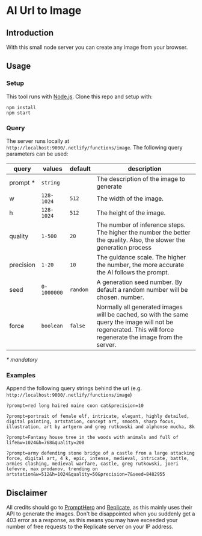 # AI Url to Image

## Introduction

With this small node server you can create any image from your browser.

## Usage

### Setup

This tool runs with [Node.js](https://nodejs.org/en/). Clone this repo and setup with:

```
npm install
npm start
```

### Query

The server runs locally at `http://localhost:9000/.netlify/functions/image`. The following query parameters can be used:

| query     | values      | default  | description                                                                                                                                                   |
| --------- | ----------- | -------- | ------------------------------------------------------------------------------------------------------------------------------------------------------------- |
| prompt \* | `string`    |          | The description of the image to generate                                                                                                                      |
| w         | `128-1024`  | `512`    | The width of the image.                                                                                                                                       |
| h         | `128-1024`  | `512`    | The height of the image.                                                                                                                                      |
| quality   | `1-500`     | `20`     | The number of inference steps. The higher the number the better the quality. Also, the slower the generation process                                          |
| precision | `1-20`      | `10`     | The guidance scale. The higher the number, the more accurate the AI follows the prompt.                                                                       |
| seed      | `0-1000000` | `random` | A generation seed number. By default a random number will be chosen. number.                                                                                  |
| force     | `boolean`   | `false`  | Normally all generated images will be cached, so with the same query the image will not be regenerated. This will force regenerate the image from the server. |

_\* mandatory_

### Examples

Append the following query strings behind the url (e.g. `http://localhost:9000/.netlify/functions/image`)

`?prompt=red long haired maine coon cat&precision=10`

`?prompt=portrait of female elf, intricate, elegant, highly detailed, digital painting, artstation, concept art, smooth, sharp focus, illustration, art by artgerm and greg rutkowski and alphonse mucha, 8k`

`?prompt=Fantasy house tree in the woods with animals and full of life&w=1024&h=768&quality=200`

`?prompt=army defending stone bridge of a castle from a large attacking force, digital art, 4 k, epic, intense, medieval, intricate, battle, armies clashing, medieval warfare, castle, greg rutkowski, joeri lefevre, max prodanov, trending on artstation&w=512&h=1024&quality=50&precision=7&seed=8482955`

## Disclaimer

All credits should go to [PromptHero](https://prompthero.com/) and [Replicate](https://replicate.com/prompthero/openjourney), as this mainly uses their API to generate the images. Don't be disappointed when you suddenly get a 403 error as a response, as this means you may have exceeded your number of free requests to the Replicate server on your IP address.
